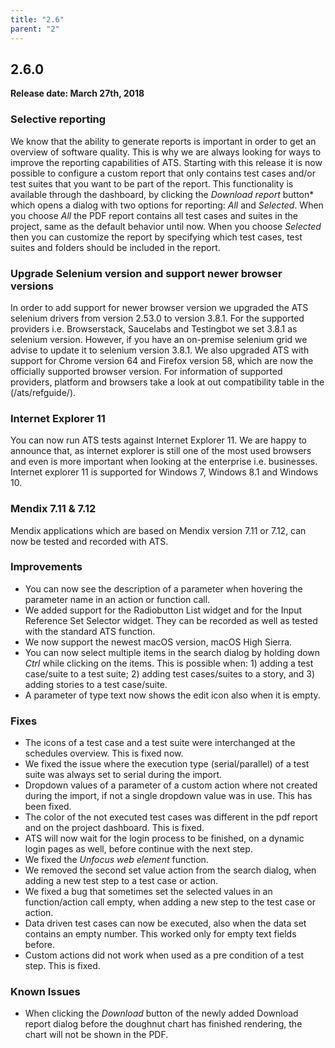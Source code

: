 ```yaml
---
title: "2.6"
parent: "2"
---
```


## 2.6.0

**Release date: March 27th, 2018**

### Selective reporting

We know that the ability to generate reports is important in order to get an overview of software quality. This is why we are always looking for ways to improve the reporting capabilities of ATS. Starting with this release it is now possible to configure a custom report that only contains test cases and/or test suites that you want to be part of the report. This functionality is available through the dashboard, by clicking the *Download report* button* which opens a dialog with two options for reporting: *All* and *Selected*. When you choose *All* the PDF report contains all test cases and suites in the project, same as the default behavior until now. When you choose *Selected* then you can customize the report by specifying which test cases, test suites and folders should be included in the report. 

### Upgrade Selenium version and support newer browser versions

In order to add support for newer browser version we upgraded the ATS selenium drivers from version 2.53.0 to version 3.8.1. For the supported providers i.e. Browserstack, Saucelabs and Testingbot we set 3.8.1 as selenium version. However, if you have an on-premise selenium grid we advise to update it to selenium version 3.8.1. We also upgraded ATS with support for Chrome version 64 and Firefox version 58, which are now the officially supported browser version. For information of supported providers, platform and browsers take a look at out compatibility table in the (/ats/refguide/).

### Internet Explorer 11

You can now run ATS tests against Internet Explorer 11. We are happy to announce that, as internet explorer is still one of the most used browsers and even is more important when looking at the enterprise i.e. businesses. Internet explorer 11 is supported for Windows 7, Windows 8.1 and Windows 10.

### Mendix 7.11 & 7.12

Mendix applications which are based on Mendix version 7.11 or 7.12, can now be tested and recorded with ATS.

### Improvements

* You can now see the description of a parameter when hovering the parameter name in an action or function call.
* We added support for the Radiobutton List widget and for the Input Reference Set Selector widget. They can be recorded as well as tested with the standard ATS function.
* We now support the newest macOS version, macOS High Sierra.
* You can now select multiple items in the search dialog by holding down *Ctrl* while clicking on the items. This is possible when: 1) adding a test case/suite to a test suite; 2) adding test cases/suites to a story, and 3) adding stories to a test case/suite.
* A parameter of type text now shows the edit icon also when it is empty.


### Fixes

* The icons of a test case and a test suite were interchanged at the schedules overview. This is fixed now.
* We fixed the issue where the execution type (serial/parallel) of a test suite was always set to serial during the import.
* Dropdown values of a parameter of a custom action where not created during the import, if not a single dropdown value was in use. This has been fixed.
* The color of the not executed test cases was different in the pdf report and on the project dashboard. This is fixed.
* ATS will now wait for the login process to be finished, on a dynamic login pages as well, before continue with the next step.
* We fixed the *Unfocus web element* function.
* We removed the second set value action from the search dialog, when adding a new test step to a test case or action.
* We fixed a bug that sometimes set the selected values in an function/action call empty, when adding a new step to the test case or action.
* Data driven test cases can now be executed, also when the data set contains an empty number. This worked only for empty text fields before.
* Custom actions did not work when used as a pre condition of a test step. This is fixed.

### Known Issues

* When clicking the *Download* button of the newly added Download report dialog before the doughnut chart has finished rendering, the chart will not be shown in the PDF. 
